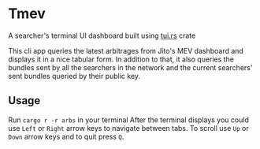# Tmev
A searcher's terminal UI dashboard built using [tui.rs](https://docs.rs/tui/latest/tui/) crate

This cli app queries the latest arbitrages from Jito's MEV dashboard and displays it in a nice tabular form. In addition to that, it also queries the bundles sent by all the searchers in the network and the current searchers' sent bundles queried by their public key.


## Usage
Run ```cargo r -r arbs``` in your terminal 
After the terminal displays you could use ```Left``` or ```Right``` arrow keys to navigate between tabs.
To scroll use ```Up``` or ```Down``` arrow keys and to quit press ```Q```.
